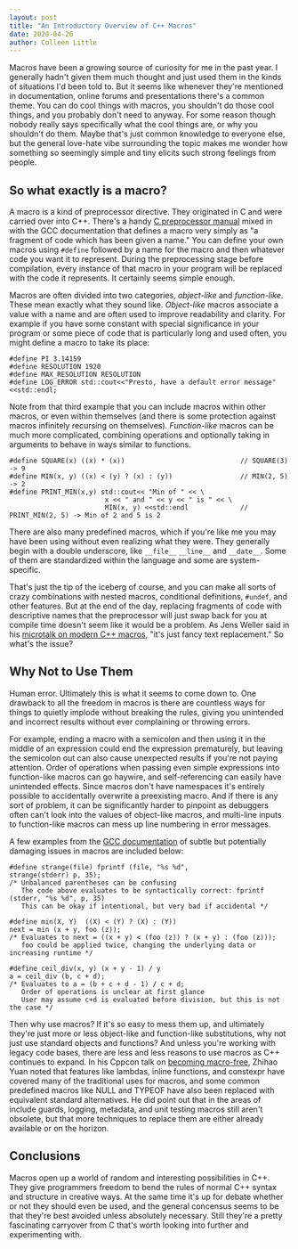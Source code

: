 ```yaml
---
layout: post
title: "An Introductory Overview of C++ Macros"
date: 2020-04-26
author: Colleen Little
---
```


Macros have been a growing source of curiosity for me in the past year. I generally hadn't given them much thought and just used them in the kinds of situations I'd been told to. But it seems like whenever they're mentioned in documentation, online forums and presentations there's a common theme. You can do cool things with macros, you shouldn't do those cool things, and you probably don't need to anyway. For some reason though nobody really says specifically what the cool things are, or why you shouldn't do them. Maybe that's just common knowledge to everyone else, but the general love-hate vibe surrounding the topic makes me wonder how something so seemingly simple and tiny elicits such strong feelings from people.

## So what exactly is a macro?
A macro is a kind of preprocessor directive. They originated in C and were carried over into C++. There's a handy [C preprocessor manual](https://gcc.gnu.org/onlinedocs/cpp/Macros.html) mixed in with the GCC documentation that defines a macro very simply as "a fragment of code which has been given a name." You can define your own macros using `#define` followed by a name for the macro and then whatever code you want it to represent. During the preprocessing stage before compilation, every instance of that macro in your program will be replaced with the code it represents. It certainly seems simple enough.

Macros are often divided into two categories, *object-like* and *function-like*. These mean exactly what they sound like. *Object-like* macros associate a value with a name and are often used to improve readability and clarity. For example if you have some constant with special significance in your program or some piece of code that is particularly long and used often, you might define a macro to take its place:

```
#define PI 3.14159  
#define RESOLUTION 1920  
#define MAX_RESOLUTION RESOLUTION  
#define LOG_ERROR std::cout<<"Presto, have a default error message"<<std::endl;
```

Note from that third example that you can include macros within other macros, or even within themselves (and there is some protection against macros infinitely recursing on themselves). *Function-like* macros can be much more complicated, combining operations and optionally taking in arguments to behave in ways similar to functions.

```
#define SQUARE(x) ((x) * (x))                             // SQUARE(3) -> 9  
#define MIN(x, y) ((x) < (y) ? (x) : (y))                 // MIN(2, 5) -> 2  
#define PRINT_MIN(x,y) std::cout<< "Min of " << \  
                        x << " and " << y << " is " << \  
                        MIN(x, y) <<std::endl             // PRINT_MIN(2, 5) -> Min of 2 and 5 is 2
```

There are also many predefined macros, which if you're like me you may have been using without even realizing what they were. They generally begin with a double underscore, like `__file__` `__line__` and `__date__`. Some of them are standardized within the language and some are system-specific.

That's just the tip of the iceberg of course, and you can make all sorts of crazy combinations with nested macros, conditional definitions, `#undef`, and other features. But at the end of the day, replacing fragments of code with descriptive names that the preprocessor will just swap back for you at compile time doesn't seem like it would be a problem. As Jens Weller said in his [microtalk on modern C++ macros](https://youtu.be/uY4iZAuov_I), "it's just fancy text replacement." So what's the issue? 

## Why Not to Use Them
Human error. Ultimately this is what it seems to come down to. One drawback to all the freedom in macros is there are countless ways for things to quietly implode without breaking the rules, giving you unintended and incorrect results without ever complaining or throwing errors.

For example, ending a macro with a semicolon and then using it in the middle of an expression could end the expression prematurely, but leaving the semicolon out can also cause unexpected results if you're not paying attention. Order of operations when passing even simple expressions into function-like macros can go haywire, and self-referencing can easily have unintended effects. Since macros don't have namespaces it's entirely possible to accidentally overwrite a preexisting macro. And if there is any sort of problem, it can be significantly harder to pinpoint as debuggers often can't look into the values of object-like macros, and multi-line inputs to function-like macros can mess up line numbering in error messages.

A few examples from the [GCC documentation](https://gcc.gnu.org/onlinedocs/cpp/Macro-Pitfalls.html#Macro-Pitfalls) of subtle but potentially damaging issues in macros are included below: 
```
#define strange(file) fprintf (file, "%s %d",     
strange(stderr) p, 35);                           
/* Unbalanced parentheses can be confusing
   The code above evaluates to be syntactically correct: fprintf (stderr, "%s %d", p, 35)
   This can be okay if intentional, but very bad if accidental */

#define min(X, Y)  ((X) < (Y) ? (X) : (Y))       
next = min (x + y, foo (z));                      
/* Evaluates to next = ((x + y) < (foo (z)) ? (x + y) : (foo (z)));
   foo could be applied twice, changing the underlying data or increasing runtime */
   
#define ceil_div(x, y) (x + y - 1) / y            
a = ceil_div (b, c + d);       
/* Evaluates to a = (b + c + d - 1) / c + d;
   Order of operations is unclear at first glance
   User may assume c+d is evaluated before division, but this is not the case */
```

Then why use macros? If it's so easy to mess them up, and ultimately they're just more or less object-like and function-like substitutions, why not just use standard objects and functions? And unless you're working with legacy code bases, there are less and less reasons to use macros as C++ continues to expand. In his Cppcon talk on [becoming macro-free](https://youtu.be/c6NkeF1eChs), Zhihao Yuan noted that features like lambdas, inline functions, and constexpr have covered many of the traditional uses for macros, and some common predefined macros like NULL and TYPEOF have also been replaced with equivalent standard alternatives. He did point out that in the areas of include guards, logging, metadata, and unit testing macros still aren't obsolete, but that more techniques to replace them are either already available or on the horizon.

## Conclusions
Macros open up a world of random and interesting possibilities in C++. They give programmers freedom to bend the rules of normal C++ syntax and structure in creative ways. At the same time it's up for debate whether or not they should even be used, and the general concensus seems to be that they're best avoided unless absolutely necessary. Still they're a pretty fascinating carryover from C that's worth looking into further and experimenting with.


